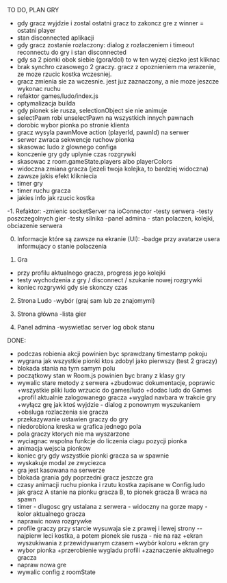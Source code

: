 TO DO, PLAN GRY
- gdy gracz wyjdzie i zostal ostatni gracz to zakoncz gre z winner = ostatni player
- stan disconnected aplikacji
- gdy gracz zostanie rozlaczony: dialog z rozlaczeniem i timeout reconnectu do gry i stan disconnected
- gdy sa 2 pionki obok siebie (gora/dol) to w ten wyzej ciezko jest kliknac
- brak synchro czasowego 2 graczy. gracz z opoznieniem ma wrazenie, ze moze rzucic kostka wczesniej.
- gracz zmienia sie za wczesnie. jest juz zaznaczony, a nie moze jeszcze wykonac ruchu
- refaktor games/ludo/index.js
- optymalizacja builda
- gdy pionek sie rusza, selectionObject sie nie animuje
- selectPawn robi unselectPawn na wszystkich innych pawnach
- dorobic wybor pionka po stronie klienta
- gracz wysyla pawnMove action (playerId, pawnId) na serwer
- serwer zwraca sekwencje ruchow pionka
- skasowac ludo z glownego configa
- konczenie gry gdy uplynie czas rozgrywki
- skasowac z room.gameState.players albo playerColors
- widoczna zmiana gracza (jezeli twoja kolejka, to bardziej widoczna)
- zawsze jakis efekt klikniecia
- timer gry
- timer ruchu gracza
- jakies info jak rzucic kostka

-1. Refaktor: 
-zmienic socketServer na ioConnector
-testy serwera
-testy poszczegolnych gier
-testy silnika
-panel admina - stan polaczen, kolejki, obciazenie serwera

0) Informacje które są zawsze na ekranie (UI):
-badge przy avatarze usera informujacy o stanie polaczenia

1) Gra
- przy profilu aktualnego gracza, progress jego kolejki
- testy wychodzenia z gry / disconnect / szukanie nowej rozgrywki
- koniec rozgrywki gdy sie skonczy czas

2) Strona Ludo
-wybór (graj sam lub ze znajomymi)

3) Strona główna
-lista gier

5) Panel admina
-wyswietlac server log obok stanu

DONE:
+ podczas robienia akcji powinien byc sprawdzany timestamp pokoju
+ wygrana jak wszystkie pionki ktos zdobyl jako pierwszy (test 2 graczy)
+ blokada stania na tym samym polu
+ początkowy stan w Room.js powinien byc brany z klasy gry
+ wywalic stare metody z serwera
+zbudowac dokumentacje, poprawic
+wszystkie pliki ludo wrzucic do games/ludo
+dodac ludo do Games
+profil aktualnie zalogowanego gracza
+wyglad navbara w trakcie gry
+wyłącz grę jak ktoś wyjdzie - dialog z ponownym wyszukaniem
+obsluga rozlaczenia sie gracza
+ przekazywanie ustawien graczy do gry
+ niedorobiona kreska w grafica jednego pola
+ pola graczy ktorych nie ma wyszarzone
+ wyciagnac wspolna funkcje do liczenia ciagu pozycji pionka
+ animacja wejscia pionkow
+ koniec gry gdy wszystkie pionki gracza sa w spawnie
 + wyskakuje modal ze zwyciezca
 + gra jest kasowana na serwerze
+ blokada grania gdy poprzedni gracz jeszcze gra
+ czasy animacji ruchu pionka i rzutu kostka zapisane w Config.ludo
+ jak gracz A stanie na pionku gracza B, to pionek gracza B wraca na spawn
+ timer - dlugosc gry ustalana z serwera - widoczny na gorze mapy - kolor aktualnego gracza
+ naprawic nowa rozgrywke
+ profile graczy przy starcie wysuwaja sie z prawej i lewej strony
-- najpierw leci kostka, a potem pionek sie rusza - nie na raz
+ekran wyszukiwania z przewidywanym czasem
+wybór koloru
+ekran gry
+ wybor pionka
+przerobienie wygladu profili
+zaznaczenie aktualnego gracza
+ napraw nowa gre
+ wywalic config z roomState